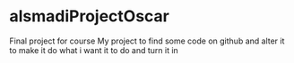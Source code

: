 # alsmadiProjectOscar
Final project for course
My project to find some code on github and alter it to make it do what i want it to do and turn it in 
